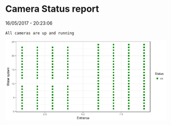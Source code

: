 Camera Status report
================
16/05/2017 - 20:23:06

    All cameras are up and running

![](camreport_files/figure-markdown_github/unnamed-chunk-2-1.png)
